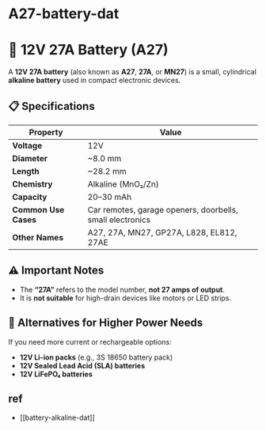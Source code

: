 
# A27-battery-dat

# 🔋 12V 27A Battery (A27)

A **12V 27A battery** (also known as **A27**, **27A**, or **MN27**) is a small, cylindrical **alkaline battery** used in compact electronic devices.

## 📋 Specifications

| Property             | Value                                 |
|----------------------|----------------------------------------|
| **Voltage**           | 12V                                   |
| **Diameter**          | ~8.0 mm                               |
| **Length**            | ~28.2 mm                              |
| **Chemistry**         | Alkaline (MnO₂/Zn)                    |
| **Capacity**          | 20–30 mAh                             |
| **Common Use Cases**  | Car remotes, garage openers, doorbells, small electronics |
| **Other Names**       | A27, 27A, MN27, GP27A, L828, EL812, 27AE |

## ⚠️ Important Notes

- The **“27A”** refers to the model number, **not 27 amps of output**.
- It is **not suitable** for high-drain devices like motors or LED strips.

## 🔄 Alternatives for Higher Power Needs

If you need more current or rechargeable options:
- **12V Li-ion packs** (e.g., 3S 18650 battery pack)
- **12V Sealed Lead Acid (SLA) batteries**
- **12V LiFePO₄ batteries**


## ref 

- [[battery-alkaline-dat]]